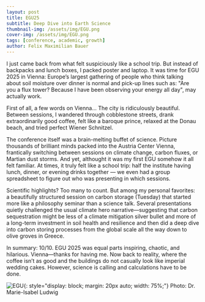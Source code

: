```yaml
---
layout: post
title: EGU25
subtitle: Deep Dive into Earth Science
thumbnail-img: /assets/img/EGU.png
cover-img: /assets/img/EGU.png
tags: [conference, academic, growth]
author: Felix Maximilian Bauer 
---
```


I just came back from what felt suspiciously like a school trip. But instead of backpacks and lunch boxes, I packed poster and laptop. It was time for EGU 2025 in Vienna: Europe’s largest gathering of people who think talking about soil moisture over dinner is normal and pick-up lines such as: "Are you a flux tower? Because I have been observing your energy all day", may actually work.

First of all, a few words on Vienna... The city is ridiculously beautiful. Between sessions, I wandered through cobblestone streets, drank extraordinarily good coffee, felt like a baroque prince, relaxed at the Donau beach, and tried perfect Wiener Schnitzel.

The conference itself was a brain-melting buffet of science. Picture thousands of brilliant minds packed into the Austria Center Vienna, frantically switching between sessions on climate change, carbon fluxes, or Martian dust storms. And yet, althought it was my first EGU somehow it all felt familiar. At times, it truly felt like a school trip: half the institute having lunch, dinner, or evening drinks together — we even had a group spreadsheet to figure out who was presenting in which sessions.

Scientific highlights? Too many to count. But among my personal favorites: a beautifully structured session on carbon storage (Tuesday) that started more like a philosophy seminar than a science talk. Several presentations quietly challenged the usual climate hero narrative—suggesting that carbon sequestration might be less of a climate mitigation silver bullet and more of a long-term investment in soil health and resilience and then did a deep dive into carbon storing processes from the global scale all the way down to olive groves in Greece.

In summary: 10/10. EGU 2025 was equal parts inspiring, chaotic, and hilarious. Vienna—thanks for having me. Now back to reality, where the coffee isn’t as good and the buildings do not casually look like imperial wedding cakes. However, science is calling and calculations have to be done. 

![EGU](/assets/img/EGU_group.jpg){: style="display: block; margin: 20px auto; width: 75%;"}
Photo: Dr. Marie-Isabel Ludwig
